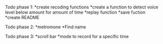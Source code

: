 Todo phase 1:
*create recoding functions
*create a function to detect voice level below amount for amount of time
*replay function
*save fuction
*create README

Todo phase 2:
*metromone
*Find name

Todo phase 3:
*scroll bar
*mode to record for a specific time

